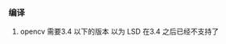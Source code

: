 <!--
 * @Author: Liu Weilong
 * @Date: 2021-02-01 10:34:45
 * @LastE 是ditors: Liu Weilong 
 * @LastEditTime: 2021-02-07 10:19:43
 * @FilePath: /3rd-test-learning/32. vins_related/pl-vins/doc/Process.md
 * @Description: 
-->
### 编译
1. opencv 需要3.4 以下的版本 以为 LSD 在3.4 之后已经不支持了
   